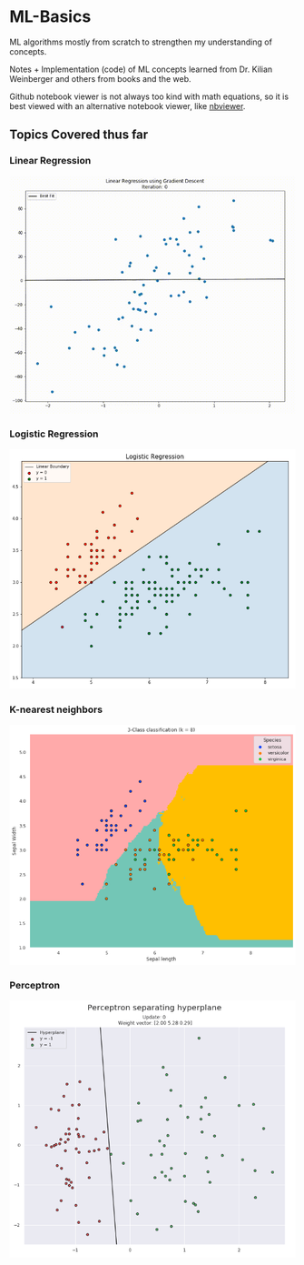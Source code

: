 # ML-Basics
ML algorithms mostly from scratch to strengthen my understanding of concepts.

Notes + Implementation (code) of ML concepts learned from Dr. Kilian Weinberger and others from books and the web.

Github notebook viewer is not always too kind with math equations, so it is best viewed with an alternative notebook viewer, like [nbviewer](https://nbviewer.jupyter.org/).

## Topics Covered thus far
### Linear Regression

<img src="img/LinearRegression.gif" alt="Linear Regression" width="650"/>
<br>

### Logistic Regression

<img src="img/LogisticRegression.png" alt="Logistic Regression" width="650"/>
<br>

### K-nearest neighbors

<img src="img/kNN.png" alt="KNN" width="650"/>
<br>

### Perceptron

<img src="img/Perceptron.gif" alt="Perceptron" width="650"/>
<br>
